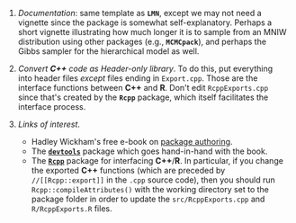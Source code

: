 1.  *Documentation*: same template as **`LMN`**, except we may not need a vignette since the package is somewhat self-explanatory.  Perhaps a short vignette illustrating how much longer it is to sample from an MNIW distribution using other packages (e.g., **`MCMCpack`**), and perhaps the Gibbs sampler for the hierarchical model as well.

2.  *Convert **C++** code as Header-only library*.  To do this, put everything into header files *except* files ending in `Export.cpp`.  Those are the interface functions between **C++** and **R**.  Don't edit `RcppExports.cpp` since that's created by the **`Rcpp`** package, which itself facilitates the interface process.

3.  *Links of interest*. 
    + Hadley Wickham's free e-book on [package authoring](http://r-pkgs.had.co.nz/).
    + The [**`devtools`**](https://cran.r-project.org/web/packages/devtools/index.html) package which goes hand-in-hand with the book.
    + The [**`Rcpp`**](https://cran.r-project.org/web/packages/Rcpp/index.html) package for interfacing **C++**/**R**.  In particular, if you change the exported **C++** functions (which are preceded by `//[[Rcpp::export]]` in the `.cpp` source code), then you should run `Rcpp::compileAttributes()` with the working directory set to the package folder in order to update the `src/RcppExports.cpp` and `R/RcppExports.R` files.
